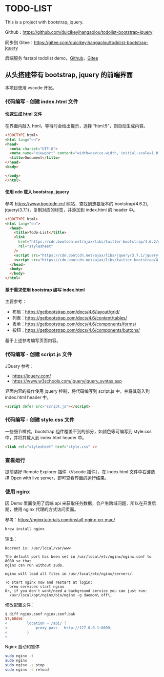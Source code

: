 # TODO-LIST

This is a project with bootstrap, jquery.

Github：<https://github.com/duicikeyihangaolou/todolist-bootstrap-jquery>

同步到 Gitee：<https://gitee.com/duicikeyihangaolou/todolist-bootstrap-jquery>

后端服务 fastapi todolist demo，[Github](https://github.com/duicikeyihangaolou/fastapi-todo-list-demo)，[Gitee](https://gitee.com/duicikeyihangaolou/fastapi-todo-list-demo)

## 从头搭建带有 bootstrap, jquery 的前端界面

本项目使用 vscode 开发。

### 代码编写 - 创建 index.html 文件

#### 快速生成 html 文件

在界面内敲入 html，等待时会给出提示，选择 “html:5”，则自动生成内容。

```html
<!DOCTYPE html>
<html lang="en">
<head>
  <meta charset="UTF-8">
  <meta name="viewport" content="width=device-width, initial-scale=1.0">
  <title>Document</title>
</head>
<body>

</body>
</html>
```

#### 使用 cdn 载入 bootstrap, jquery

参考 https://www.bootcdn.cn/ 网站，查找到想要版本的 bootstrap(4.6.2), jquery(3.7.1)，复制对应的标签，并添加到 index.html 的 header 中。

```html
<!DOCTYPE html>
<html lang="en">
  <head>
    <title>Todo-List</title>
    <link
      href="https://cdn.bootcdn.net/ajax/libs/twitter-bootstrap/4.6.2/css/bootstrap.css"
      rel="stylesheet"
    />
    <script src="https://cdn.bootcdn.net/ajax/libs/jquery/3.7.1/jquery.min.js"></script>
    <script src="https://cdn.bootcdn.net/ajax/libs/twitter-bootstrap/4.6.2/js/bootstrap.bundle.min.js"></script>
  </head>
  <body>
  </body>
</html>
```

#### 基于需求使用 bootstrap 编写 index.html

主要参考：

+ 布局：<https://getbootstrap.com/docs/4.6/layout/grid/>
+ 列表：<https://getbootstrap.com/docs/4.6/content/tables/>
+ 表单：<https://getbootstrap.com/docs/4.6/components/forms/>
+ 按钮：<https://getbootstrap.com/docs/4.6/components/buttons/>

基于上述参考编写页面内容。

### 代码编写 - 创建 script.js 文件

JQuery 参考：

- <https://jquery.com/>
- <https://www.w3schools.com/jquery/jquery_syntax.asp>

界面内容的操作使用 jquery 控制，将代码编写到 script.js 中，并将其载入到 index.html header 中。

```html
<script defer src="script.js"></script>
```

### 代码编写 - 创建 style.css 文件

一些细节样式，bootstrap 组件覆盖不到的部分，如颜色等可编写到 style.css 中，并将其载入到 index.html header 中。

```html
<link rel="stylesheet" href="style.css" />
```

### 查看运行

提前装好 Remote Explorer 插件（Vscode 插件），在 index.html 文件中右键选择 Open with live server，即可查看界面的运行结果。

### 使用 nginx

因 Demo 里面使用了后端 api 来获取任务数据，会产生跨域问题，所以在开发后期，使用 nginx 代理的方式访问页面。

参考：<https://nginxtutorials.com/install-nginx-on-mac/>

```bash
brew install nginx
```

输出：

```
Docroot is: /usr/local/var/www

The default port has been set in /usr/local/etc/nginx/nginx.conf to 8080 so that
nginx can run without sudo.

nginx will load all files in /usr/local/etc/nginx/servers/.

To start nginx now and restart at login:
  brew services start nginx
Or, if you don't want/need a background service you can just run:
  /usr/local/opt/nginx/bin/nginx -g daemon\ off\;
```

修改配置文件：

```diff
$ diff nginx.conf nginx.conf.bak
57,60d56
<         location ~ /api/ {
<             proxy_pass   http://127.0.0.1:8000;
<         }
<
```

Nginx 启动和暂停

```bash
sudo nginx -t
sudo nginx
sudo nginx -s stop
sudo nginx -s reload
```
